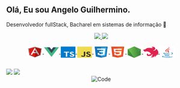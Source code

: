 ## Olá, Eu sou Angelo Guilhermino.
   Desenvolvedor fullStack, Bacharel em sistemas de informação 🚀

<div align="center">
  <a href="https://github.com/0Guilhermino">
  <img height="160em" src="https://github-readme-stats.vercel.app/api?username=0guilhermino&show_icons=true&theme=tokyonight&include_all_commits=true&count_private=true"/>
  <img height="160em" src="https://github-readme-stats.vercel.app/api/top-langs/?username=0guilhermino&layout=compact&langs_count=7&theme=tokyonight"/>
</div>
<div style="display: inline_block" align="center"><br>
   <img align="center" alt="Anjo-Angular" height="30" width="40" src="https://raw.githubusercontent.com/devicons/devicon/master/icons/angularjs/angularjs-original.svg">
    <img align="center" alt="Anjo-Vue" height="30" width="40" src="https://raw.githubusercontent.com/devicons/devicon/master/icons/vuejs/vuejs-original.svg">
  <img align="center" alt="Anjo-Ts" height="30" width="40" src="https://raw.githubusercontent.com/devicons/devicon/master/icons/typescript/typescript-plain.svg">
  <img align="center" alt="Anjo-Js" height="30" width="40" src="https://raw.githubusercontent.com/devicons/devicon/master/icons/javascript/javascript-original.svg">
  <img align="center" alt="Anjo-CSS" height="30" width="40" src="https://raw.githubusercontent.com/devicons/devicon/master/icons/css3/css3-original.svg">
  <img align="center" alt="Anjo-HTML" height="30" width="40" src="https://raw.githubusercontent.com/devicons/devicon/master/icons/html5/html5-original.svg">
  <img align="center" alt="Anjo-Java" height="30" width="40" src="https://raw.githubusercontent.com/devicons/devicon/master/icons/nodejs/nodejs-original.svg">
   <img align="center" alt="Anjo-Nest" height="30" width="40" src="https://raw.githubusercontent.com/devicons/devicon/master/icons/nestjs/nestjs-original.svg">
  <img align="center" alt="Anjo-Java" height="30" width="40" src="https://raw.githubusercontent.com/devicons/devicon/master/icons/java/java-original.svg">
 </div>
   
  ##
 
<div> 
  <a href = "mailto:angeloguilhermino@gmail.com"><img src="https://img.shields.io/badge/-Gmail-%23333?style=for-the-badge&logo=gmail&logoColor=white" target="_blank"></a>
  <a href="https://www.linkedin.com/in/angelo-guilhermino-736291109/" target="_blank"><img src="https://img.shields.io/badge/-LinkedIn-%230077B5?style=for-the-badge&logo=linkedin&logoColor=white" target="_blank"></a> 
  <div align="center" dir="auto">
    <img align="certer" alt="Code" height="240" width="300" src="https://media1.giphy.com/media/VTtANKl0beDFQRLDTh/giphy.gif?cid=ecf05e47didutnfs25im7931rs0cl0jehl6v0jhh34epog5g&rid=giphy.gif&ct=g" data-canonical-src="https://c.tenor.com/4fAS3R0nMa8AAAAi/akuma-gouki.gif" style="max-width: 100%;">
</div>

